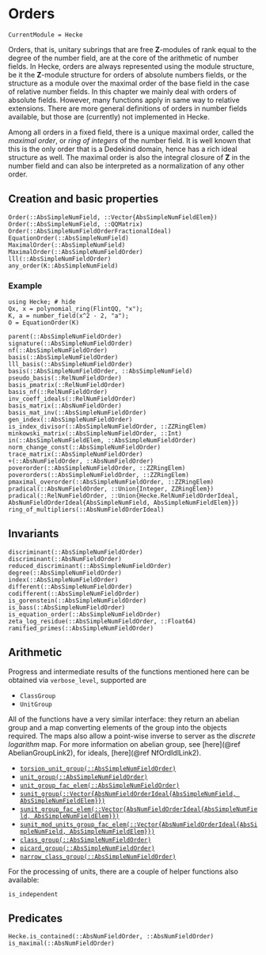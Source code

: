 # Orders
```@meta
CurrentModule = Hecke
```

Orders, that is, unitary subrings that are free $\mathbf{Z}$-modules of rank
equal to the degree of the number field, are at the core of the
arithmetic of number fields. In Hecke, orders are always represented
using the module structure, be it the $\mathbf{Z}$-module structure for orders
of absolute numbers fields, or the structure as a module over the
maximal order of the base field in the case of relative number fields.
In this chapter we mainly deal with orders of absolute fields.
However, many functions apply in same way to relative extensions.
There are more general definitions of orders in number fields
available, but those are (currently) not implemented in Hecke.

Among all orders in a fixed field, there is a unique maximal order,
called the *maximal order*, or *ring of integers* of the number field.
It is well known that this is the only order that is a Dedekind
domain, hence has a rich ideal structure as well.
The maximal order is also the integral closure of $\mathbf{Z}$ in the number field
and can also be interpreted as a normalization of any other order.

## Creation and basic properties

```@docs
Order(::AbsSimpleNumField, ::Vector{AbsSimpleNumFieldElem})
Order(::AbsSimpleNumField, ::QQMatrix)
Order(::AbsSimpleNumFieldOrderFractionalIdeal)
EquationOrder(::AbsSimpleNumField)
MaximalOrder(::AbsSimpleNumField)
MaximalOrder(::AbsSimpleNumFieldOrder)
lll(::AbsSimpleNumFieldOrder)
any_order(K::AbsSimpleNumField)
```

### Example

```@repl
using Hecke; # hide
Qx, x = polynomial_ring(FlintQQ, "x");
K, a = number_field(x^2 - 2, "a");
O = EquationOrder(K)
```

```@docs
parent(::AbsSimpleNumFieldOrder)
signature(::AbsSimpleNumFieldOrder)
nf(::AbsSimpleNumFieldOrder)
basis(::AbsSimpleNumFieldOrder)
lll_basis(::AbsSimpleNumFieldOrder)
basis(::AbsSimpleNumFieldOrder, ::AbsSimpleNumField)
pseudo_basis(::RelNumFieldOrder)
basis_pmatrix(::RelNumFieldOrder)
basis_nf(::RelNumFieldOrder)
inv_coeff_ideals(::RelNumFieldOrder)
basis_matrix(::AbsNumFieldOrder)
basis_mat_inv(::AbsSimpleNumFieldOrder)
gen_index(::AbsSimpleNumFieldOrder)
is_index_divisor(::AbsSimpleNumFieldOrder, ::ZZRingElem)
minkowski_matrix(::AbsSimpleNumFieldOrder, ::Int)
in(::AbsSimpleNumFieldElem, ::AbsSimpleNumFieldOrder)
norm_change_const(::AbsSimpleNumFieldOrder)
trace_matrix(::AbsSimpleNumFieldOrder)
+(::AbsNumFieldOrder, ::AbsNumFieldOrder)
poverorder(::AbsSimpleNumFieldOrder, ::ZZRingElem)
poverorders(::AbsSimpleNumFieldOrder, ::ZZRingElem)
pmaximal_overorder(::AbsSimpleNumFieldOrder, ::ZZRingElem)
pradical(::AbsNumFieldOrder, ::Union{Integer, ZZRingElem})
pradical(::RelNumFieldOrder, ::Union{Hecke.RelNumFieldOrderIdeal, AbsNumFieldOrderIdeal{AbsSimpleNumField, AbsSimpleNumFieldElem}})
ring_of_multipliers(::AbsNumFieldOrderIdeal)

```

## Invariants

```@docs
discriminant(::AbsSimpleNumFieldOrder)
discriminant(::AbsNumFieldOrder)
reduced_discriminant(::AbsSimpleNumFieldOrder)
degree(::AbsSimpleNumFieldOrder)
index(::AbsSimpleNumFieldOrder)
different(::AbsSimpleNumFieldOrder)
codifferent(::AbsSimpleNumFieldOrder)
is_gorenstein(::AbsSimpleNumFieldOrder)
is_bass(::AbsSimpleNumFieldOrder)
is_equation_order(::AbsSimpleNumFieldOrder)
zeta_log_residue(::AbsSimpleNumFieldOrder, ::Float64)
ramified_primes(::AbsSimpleNumFieldOrder)
```

## Arithmetic

Progress and intermediate results of the functions mentioned here
can be obtained via `verbose_level`, supported are

- `ClassGroup`
- `UnitGroup`

All of the functions have a very similar interface: they return
an abelian group and a map converting elements of the group
into the objects required. The maps also
allow a point-wise inverse to server as the *discrete logarithm* map.
For more information on abelian group, see [here](@ref AbelianGroupLink2),
for ideals, [here](@ref NfOrdIdlLink2).

- [`torsion_unit_group(::AbsSimpleNumFieldOrder)`](@ref)
- [`unit_group(::AbsSimpleNumFieldOrder)`](@ref)
- [`unit_group_fac_elem(::AbsSimpleNumFieldOrder)`](@ref)
- [`sunit_group(::Vector{AbsNumFieldOrderIdeal{AbsSimpleNumField, AbsSimpleNumFieldElem}})`](@ref)
- [`sunit_group_fac_elem(::Vector{AbsNumFieldOrderIdeal{AbsSimpleNumField, AbsSimpleNumFieldElem}})`](@ref)
- [`sunit_mod_units_group_fac_elem(::Vector{AbsNumFieldOrderIdeal{AbsSimpleNumField, AbsSimpleNumFieldElem}})`](@ref)
- [`class_group(::AbsSimpleNumFieldOrder)`](@ref)
- [`picard_group(::AbsSimpleNumFieldOrder)`](@ref)
- [`narrow_class_group(::AbsSimpleNumFieldOrder)`](@ref)

For the processing of units, there are a couple of helper functions
also available:

```@docs
is_independent
```

## Predicates

```@docs
Hecke.is_contained(::AbsNumFieldOrder, ::AbsNumFieldOrder)
is_maximal(::AbsNumFieldOrder)
```

